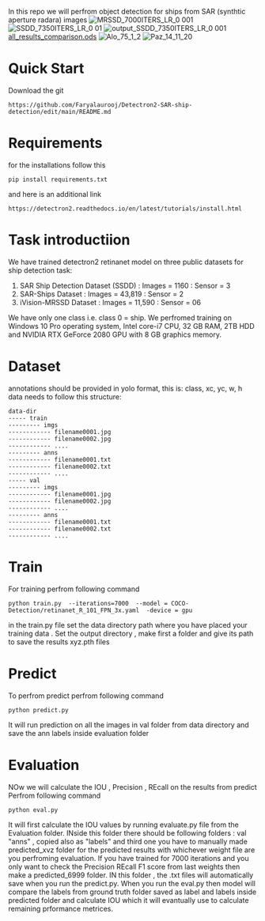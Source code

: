 In this repo we will perfrom object detection for ships from SAR (synthtic aperture radara) images
![MRSSD_7000ITERS_LR_0 001](https://github.com/Faryalaurooj/Detectron2-SAR-ship-detection/assets/138756263/c38a44f9-2629-4136-97cf-111aa870491c)
![SSDD_7350ITERS_LR_0 01](https://github.com/Faryalaurooj/Detectron2-SAR-ship-detection/assets/138756263/4ba75929-b2e7-449c-8b43-fb5bc1887937)
![output_SSDD_7350ITERS_LR_0 001](https://github.com/Faryalaurooj/Detectron2-SAR-ship-detection/assets/138756263/ac5f3a49-11de-4ef2-adbf-cee64430aa44)
[all_results_comparison.ods](https://github.com/Faryalaurooj/Detectron2-SAR-ship-detection/files/13330960/all_results_comparison.ods)
![Alo_75_1_2](https://github.com/Faryalaurooj/Detectron2-SAR-ship-detection/assets/138756263/4e0a5017-65b9-4dfa-af51-63de931082a0)
![Paz_14_11_20](https://github.com/Faryalaurooj/Detectron2-SAR-ship-detection/assets/138756263/9576ba26-70f5-4f8d-b259-65d5a3fb994e)

# Quick Start
Download the git 
```
https://github.com/Faryalaurooj/Detectron2-SAR-ship-detection/edit/main/README.md
```

# Requirements
for the installations follow this 
```
pip install requirements.txt
```
and here is an additional link 
```
https://detectron2.readthedocs.io/en/latest/tutorials/install.html
```

# Task introductiion
We have trained detectron2 retinanet model on three public datasets for ship detection task:

1. SAR Ship Detection Dataset (SSDD)   : Images = 1160  : Sensor = 3
2. SAR-Ships Dataset   : Images = 43,819 :  Sensor = 2
3. iVision-MRSSD Dataset : Images =  11,590 :  Sensor = 06

We have only one class i.e. class 0 = ship.
We perfromed training on Windows 10 Pro operating system, Intel core-i7 CPU, 32 GB RAM, 2TB HDD and NVIDIA RTX GeForce 2080 GPU with 8 GB graphics memory.
# Dataset 
 annotations should be provided in yolo format, this is: 
            class, xc, yc, w, h
    data needs to follow this structure:
    
    data-dir
    ----- train
    --------- imgs
    ------------ filename0001.jpg
    ------------ filename0002.jpg
    ------------ ....
    --------- anns
    ------------ filename0001.txt
    ------------ filename0002.txt
    ------------ ....
    ----- val
    --------- imgs
    ------------ filename0001.jpg
    ------------ filename0002.jpg
    ------------ ....
    --------- anns
    ------------ filename0001.txt
    ------------ filename0002.txt
    ------------ ....
    
# Train
For training perfrom following command
```
python train.py  --iterations=7000  --model = COCO-Detection/retinanet_R_101_FPN_3x.yaml  -device = gpu
```
in the train.py file set the data directory path where you have placed your training data . Set the output directory , make first a folder and give its path to save the results xyz.pth files

# Predict
To perfrom predict perfrom following command 
```
python predict.py
```

It will run prediction on all the images in val folder from data directory and save the ann labels inside evaluation folder



# Evaluation
NOw we will calculate the IOU , Precision , REcall on the results from predict
Perfrom following command
```
python eval.py
```

It will first calculate the IOU values by running evaluate.py file from the Evaluation folder. INside this folder there should be following folders : val "anns" , copied also as "labels" and third one you have to manually made predicted_xvz folder for the predicted results with whichever weight file are you perfroming evaluation. If you have trained for 7000 iterations and you only want to check the Precision REcall F1 score from last weights then make a predicted_6999 folder. IN this folder , the .txt files will automatically save when you run the predict.py. When you run the eval.py then model will compare the labels from ground truth folder saved as label and labels inside predicted folder and calculate IOU which it will evantually use to calculate remaining prformance metrices.



